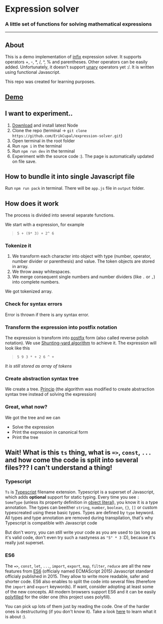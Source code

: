 # Expression solver

### A little set of functions for solving mathematical expressions
____________________________

## About

This is a demo implementation of [infix](https://en.wikipedia.org/wiki/Infix_notation) expression solver.
It supports operators +, -, *, /, ^, % and parentheses.
Other operators can be easily added.
Unfortunately, it doesn't support [unary](https://en.wikipedia.org/wiki/Unary_operation) operators yet :/.
It is written using functional Javascript.

This repo was created for learning purposes.

## [Demo](https://jsfiddle.net/lapuckire/77bcvzox/)

## I want to experiment..

1. [Download](https://nodejs.org/en/) and install latest Node
0. Clone the repo (terminal -> `git clone https://github.com/ErikCupal/expression-solver.git`)
0. Open terminal in the root folder
0. Run `npm i` in the terminal
0. Run `npm run dev` in the terminal
0. Experiment with the source code :). The page is automatically updated on file save.

## How to bundle it into single Javascript file

Run `npm run pack` in terminal. There will be `app.js` file in `output` folder.

## How does it work

The process is divided into several separate functions.

We start with a expression, for example
> `5 + (9* 3) + 2^ 6`

### Tokenize it

1. We transform each character into object with type (number, operator, number divider or parenthesis) and value.
The token objects are stored in array.
0. We throw away whitespaces.
2. We merge consequent single numbers and number dividers (like `.` or `,`) into complete numbers.

We got tokenized array.

### Check for syntax errors

Error is thrown if there is any syntax error.

### Transform the expression into postfix notation

The expression is transform into [postfix](https://en.wikipedia.org/wiki/Reverse_Polish_notation) form (also called reverse polish notation).
We use [Shunting-yard algorithm](https://en.wikipedia.org/wiki/Shunting-yard_algorithm) to achieve it.
The expression will look like this
> `5 9 3 * + 2 6 ^ +`

*It is still stored as array of tokens*

### Create abstraction syntax tree

We create a tree. [Princip](http://learnyouahaskell.com/functionally-solving-problems#reverse-polish-notation-calculator)
(the algorithm was modified to create abstraction syntax tree instead of solving the expression)

### Great, what now?

We got the tree and we can
* Solve the expression
* Print the expression in canonical form
* Print the tree

## Wait! What is this `ts` thing, what is `=>`, `const`, `...` and how come the code is split into several files??? I can't understand a thing!

### Typescript

`Ts` is [Typescript](https://www.typescriptlang.org/) filename extension.
Typescript is a superset of Javascript, which adds **optional** support for static typing.
Every time you see `: SomeType` (unless its property definition in
[object literal](https://developer.mozilla.org/en-US/docs/Web/JavaScript/Guide/Grammar_and_types#Object_literals)),
you know it is a type annotation.
The types can beeither `string`, `number`, `boolean`, `{}`, `[]` or custom typescreated using these basic types.
Types are defined by `type` keyword.
All types and type annotation are removed during transpilation, that's why Typescript is compatible with Javascript code

But don't worry, you can still write your code as you are used to
(as long as it's valid code, don't even try such a nastyness as `"5" * 3` :D),
because it's really just superset.

### ES6

The `=>`, `const`, `let`, `...`, `import`, `export`, `map`, `filter`, `reduce` are all the new features from [ES6](https://github.com/lukehoban/es6features) (officialy named ECMAScript 2015) Javascript standard officialy published in 2015.
They allow to write more readable, safer and shorter code. ES6 also enables to split the code into several files (therefore the `import` and `export` keywords).
If want, consider adopting at least some of the new concepts. All modern browsers support ES6 and it can be easily [polyfilled](https://en.wikipedia.org/wiki/Polyfill) for the older one (this project uses polyfill).

You can pick up lots of them just by reading the code.
One of the harder ones is destructuring (if you don't know it).
Take a look [here](http://es6-features.org/#ArrayMatching) to learn what it is about :).
